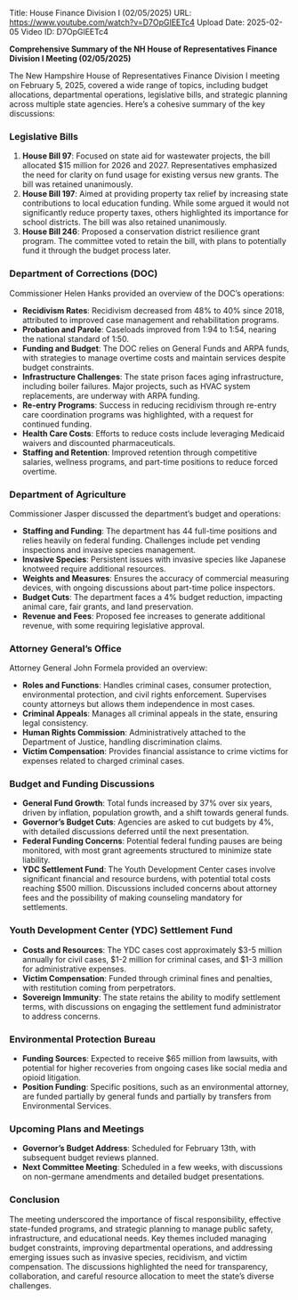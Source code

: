 Title: House Finance Division I (02/05/2025)
URL: https://www.youtube.com/watch?v=D7OpGlEETc4
Upload Date: 2025-02-05
Video ID: D7OpGlEETc4

**Comprehensive Summary of the NH House of Representatives Finance Division I Meeting (02/05/2025)**

The New Hampshire House of Representatives Finance Division I meeting on February 5, 2025, covered a wide range of topics, including budget allocations, departmental operations, legislative bills, and strategic planning across multiple state agencies. Here’s a cohesive summary of the key discussions:

### **Legislative Bills**
1. **House Bill 97**: Focused on state aid for wastewater projects, the bill allocated $15 million for 2026 and 2027. Representatives emphasized the need for clarity on fund usage for existing versus new grants. The bill was retained unanimously.
2. **House Bill 197**: Aimed at providing property tax relief by increasing state contributions to local education funding. While some argued it would not significantly reduce property taxes, others highlighted its importance for school districts. The bill was also retained unanimously.
3. **House Bill 246**: Proposed a conservation district resilience grant program. The committee voted to retain the bill, with plans to potentially fund it through the budget process later.

### **Department of Corrections (DOC)**
Commissioner Helen Hanks provided an overview of the DOC’s operations:
- **Recidivism Rates**: Recidivism decreased from 48% to 40% since 2018, attributed to improved case management and rehabilitation programs.
- **Probation and Parole**: Caseloads improved from 1:94 to 1:54, nearing the national standard of 1:50.
- **Funding and Budget**: The DOC relies on General Funds and ARPA funds, with strategies to manage overtime costs and maintain services despite budget constraints.
- **Infrastructure Challenges**: The state prison faces aging infrastructure, including boiler failures. Major projects, such as HVAC system replacements, are underway with ARPA funding.
- **Re-entry Programs**: Success in reducing recidivism through re-entry care coordination programs was highlighted, with a request for continued funding.
- **Health Care Costs**: Efforts to reduce costs include leveraging Medicaid waivers and discounted pharmaceuticals.
- **Staffing and Retention**: Improved retention through competitive salaries, wellness programs, and part-time positions to reduce forced overtime.

### **Department of Agriculture**
Commissioner Jasper discussed the department’s budget and operations:
- **Staffing and Funding**: The department has 44 full-time positions and relies heavily on federal funding. Challenges include pet vending inspections and invasive species management.
- **Invasive Species**: Persistent issues with invasive species like Japanese knotweed require additional resources.
- **Weights and Measures**: Ensures the accuracy of commercial measuring devices, with ongoing discussions about part-time police inspectors.
- **Budget Cuts**: The department faces a 4% budget reduction, impacting animal care, fair grants, and land preservation.
- **Revenue and Fees**: Proposed fee increases to generate additional revenue, with some requiring legislative approval.

### **Attorney General’s Office**
Attorney General John Formela provided an overview:
- **Roles and Functions**: Handles criminal cases, consumer protection, environmental protection, and civil rights enforcement. Supervises county attorneys but allows them independence in most cases.
- **Criminal Appeals**: Manages all criminal appeals in the state, ensuring legal consistency.
- **Human Rights Commission**: Administratively attached to the Department of Justice, handling discrimination claims.
- **Victim Compensation**: Provides financial assistance to crime victims for expenses related to charged criminal cases.

### **Budget and Funding Discussions**
- **General Fund Growth**: Total funds increased by 37% over six years, driven by inflation, population growth, and a shift towards general funds.
- **Governor’s Budget Cuts**: Agencies are asked to cut budgets by 4%, with detailed discussions deferred until the next presentation.
- **Federal Funding Concerns**: Potential federal funding pauses are being monitored, with most grant agreements structured to minimize state liability.
- **YDC Settlement Fund**: The Youth Development Center cases involve significant financial and resource burdens, with potential total costs reaching $500 million. Discussions included concerns about attorney fees and the possibility of making counseling mandatory for settlements.

### **Youth Development Center (YDC) Settlement Fund**
- **Costs and Resources**: The YDC cases cost approximately $3-5 million annually for civil cases, $1-2 million for criminal cases, and $1-3 million for administrative expenses.
- **Victim Compensation**: Funded through criminal fines and penalties, with restitution coming from perpetrators.
- **Sovereign Immunity**: The state retains the ability to modify settlement terms, with discussions on engaging the settlement fund administrator to address concerns.

### **Environmental Protection Bureau**
- **Funding Sources**: Expected to receive $65 million from lawsuits, with potential for higher recoveries from ongoing cases like social media and opioid litigation.
- **Position Funding**: Specific positions, such as an environmental attorney, are funded partially by general funds and partially by transfers from Environmental Services.

### **Upcoming Plans and Meetings**
- **Governor’s Budget Address**: Scheduled for February 13th, with subsequent budget reviews planned.
- **Next Committee Meeting**: Scheduled in a few weeks, with discussions on non-germane amendments and detailed budget presentations.

### **Conclusion**
The meeting underscored the importance of fiscal responsibility, effective state-funded programs, and strategic planning to manage public safety, infrastructure, and educational needs. Key themes included managing budget constraints, improving departmental operations, and addressing emerging issues such as invasive species, recidivism, and victim compensation. The discussions highlighted the need for transparency, collaboration, and careful resource allocation to meet the state’s diverse challenges.